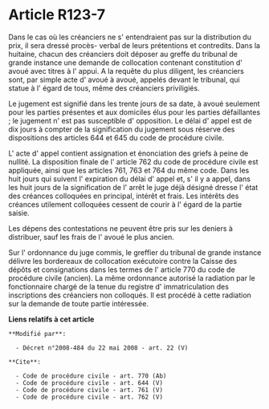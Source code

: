 # Article R123-7

Dans le cas où les créanciers ne s' entendraient pas sur la distribution du prix, il sera dressé procès- verbal de leurs
prétentions et contredits. Dans la huitaine, chacun des créanciers doit déposer au greffe du tribunal de grande instance une
demande de collocation contenant constitution d' avoué avec titres à l' appui. A la requête du plus diligent, les créanciers
sont, par simple acte d' avoué à avoué, appelés devant le tribunal, qui statue à l' égard de tous, même des créanciers
priviligiés. 

Le jugement est signifié dans les trente jours de sa date, à avoué seulement pour les parties présentes et aux domiciles élus
pour les parties défaillantes ; le jugement n' est pas susceptible d' opposition. Le délai d' appel est de dix jours à
compter de la signification du jugement sous réserve des dispositions des articles 644 et 645 du code de procédure civile. 

L' acte d' appel contient assignation et énonciation des griefs à peine de nullité. La disposition finale de l' article 762
du code de procédure civile est appliquée, ainsi que les articles 761, 763 et 764 du même code. Dans les huit jours qui
suivent l' expiration du délai d' appel et, s' il y a appel, dans les huit jours de la signification de l' arrêt le juge déjà
désigné dresse l' état des créances colloquées en principal, intérêt et frais. Les intérêts des créances utilement colloquées
cessent de courir à l' égard de la partie saisie. 

Les dépens des contestations ne peuvent être pris sur les deniers à distribuer, sauf les frais de l' avoué le plus ancien. 

Sur l' ordonnance du juge commis, le greffier du tribunal de grande instance délivre les bordereaux de collocation exécutoire
contre la Caisse des dépôts et consignations dans les termes de l' article 770 du code de procédure civile (ancien). La même
ordonnance autorisé la radiation par le fonctionnaire chargé de la tenue du registre d' immatriculation des inscriptions des
créanciers non colloqués. Il est procédé à cette radiation sur la demande de toute partie intéressée.

**Liens relatifs à cet article**

	**Modifié par**:

	  - Décret n°2008-484 du 22 mai 2008 - art. 22 (V)

	**Cite**:

	  - Code de procédure civile - art. 770 (Ab)
	  - Code de procédure civile - art. 644 (V)
	  - Code de procédure civile - art. 761 (V)
	  - Code de procédure civile - art. 762 (V)
